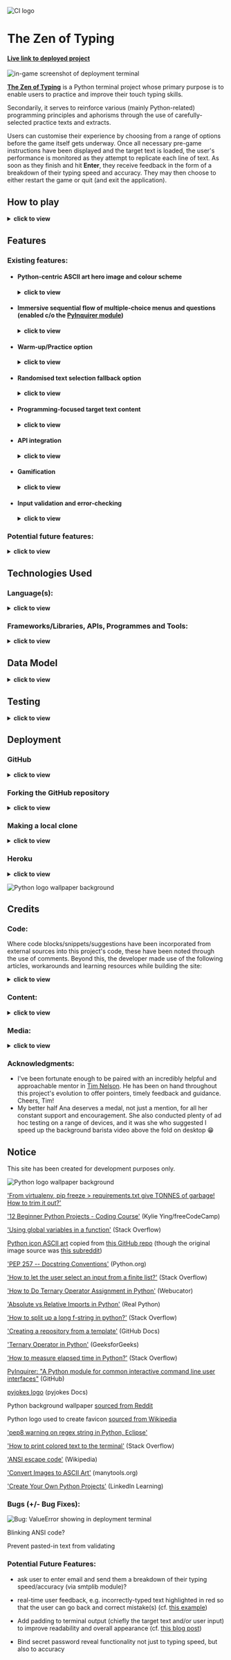 ![CI logo](https://codeinstitute.s3.amazonaws.com/fullstack/ci_logo_small.png)

# The Zen of Typing

#### [Live link to deployed project](https://zen-of-typing.herokuapp.com/)

![in-game screenshot of deployment terminal](docs/images/screenshots/in-game-deployed.png)

**[The Zen of Typing](https://zen-of-typing.herokuapp.com/)** is a Python terminal project whose primary purpose is to enable users to practice and improve their touch typing skills.

Secondarily, it serves to reinforce various (mainly Python-related) programming principles and aphorisms through the use of carefully-selected practice texts and extracts.

Users can customise their experience by choosing from a range of options before the game itself gets underway. Once all necessary pre-game instructions have been displayed and the target text is loaded, the user's performance is monitored as they attempt to replicate each line of text. As soon as they finish and hit **Enter**, they receive feedback in the form of a breakdown of their typing speed and accuracy. They may then choose to either restart the game or quit (and exit the application).

## How to play

<details>
    <summary>
    <b>click to view</b>
    </summary>

The Zen of Typing is loosely modelled on classic typing programmes such as ['Mavis Beacon Teaches Typing!'](https://en.wikipedia.org/wiki/Mavis_Beacon_Teaches_Typing), which the developer was known to spend countless hours practicing throughout his misspent youth.

The title is also a play on ['The Zen of Python'](https://www.python.org/dev/peps/pep-0020/), Pythoneer [Tim Peters'](https://en.wikipedia.org/wiki/Tim_Peters_(software_engineer)) list of fundamental commandments for the then-nascent programming language, which was first issued in 1999 and has since come to be seen as something of a cornerstone document.

To begin, a welcome message is communicated on the start screen and the user is asked if they would like to warm up by tackling a practice text (which is subsequently revealed to be [Tom Cargill's humorous observation now known as the 'ninety-ninety rule'](https://en.wikipedia.org/wiki/Ninety%E2%80%93ninety_rule)).

Following this optional practice session - which they can take as many times as they wish - the user is given a multiple-choice menu of target texts, from which they must choose one by using the Up, Down and Enter keys on their keyboard. There are six texts in all, each of which is denoted by a slightly cryptic title/acronym. If the user finds that they are struggling to decide on a text, they may opt to effectively 'roll the dice' by asking the computer to pick one at random for them.

Once a text has been chosen, a subsequent menu similarly asks the listener to choose from a range of options, this time corresponding to the number of lines they wish to type. The list is once again navigated using the Up, Down and Enter keys.

Having selected both a text and the number of lines to be typed, the user is next asked if they know the secret password. This time they must provide an answer by inputting either 'Y' or 'N' on their keyboard.

- If they **don't** know it, a summary of their choices is displayed and the target text is outputted in italics. A bold yellow "Off you go!!!" message signals that the game is underway and they must begin the typing task.

- If, on the other hand, they **do** know the secret password (and indicate so by pressing 'Y'), they are prompted to enter it as an input string.
  - If the password they enter happens to be incorrect, they are alerted to this fact by a bold red feedback message, after which the password functionality is discarded and the game begins in the usual fashion (see above)
  - If they enter a correct password, meanwhile, they unlock a bonus submenu offering the chance to acticate the 'Beast Mode' feature (explained in more detail below).
</details>

## Features

### Existing features:

- #### Python-centric ASCII art hero image and colour scheme

  <details>
    <summary>
    <b>click to view</b>
    </summary>

  The prevalent blue and yellow design palette both draws the user's attention and reinforces the fact that this is very much a [Python](https://en.wikipedia.org/wiki/File:Python-logo-notext.svg) application. Elsewhere, semantic text feedback is displayed in a familiar and intuitive fashion, e.g. error messages in red, success alerts in green. While many terminal projects can look drab and monotone, it was the developer's intention that The Zen of Typing should be anything but.

</details>

- #### Immersive sequential flow of multiple-choice menus and questions (enabled c/o the [PyInquirer module](https://github.com/CITGuru/PyInquirer))

  <details>
    <summary>
    <b>click to view</b>
    </summary>

  From a UX standpoint, the [closed-ended](https://en.wikipedia.org/wiki/Closed-ended_question) nature of almost all of the questions with which the user is presented minimises the risk of error and all but eliminates the possibility of invalid user input. This saves time (for both developer and user), while also delivering a neat and concise pre-game interface.

</details>

- #### Warm-up/Practice option

  <details>
    <summary>
    <b>click to view</b>
    </summary>

  Not everyone is a super-fast expert typist. Similarly, not everyone produces their finest work under pressure. Bearing this in mind, The Zen of Typing allows users to practice their typing in a relaxed fashion without having to worry about performance metrics (the practice mode is not 'recorded', i.e. no speed/accuracy calculations are made). They may then progress to the stricter in-game conditions whenever they feel ready.

</details>

- #### Randomised text selection fallback option

  <details>
    <summary>
    <b>click to view</b>
    </summary>

  [Hick's Law](https://lawsofux.com/hicks-law/) states that "the time it takes to make a decision increases with the number and complexity of choices". If, therefore, the user feels somewhat overwhelmed at having to choose between the six available target texts, they can simply ask the [random module](https://docs.python.org/3/library/random.html) to help lighten their cognitive load by deciding for them.

</details>

- #### Programming-focused target text content

  <details>
    <summary>
    <b>click to view</b>
    </summary>

  Five of the six available target texts are directly related to computer programming, with a strong Python emphasis. While it would arguably have been simpler to work with generic/filler content, this way the Zen of Typing user stands to kill two birds with one stone (so to speak) by rounding out their coding knowledge as they're working on their typing speed.

</details>

- #### API integration

  <details>
    <summary>
    <b>click to view</b>
    </summary>

  One of the five programming-related target texts mentioned above is actually a dynamically-generated random list of responses from an end-point associated with the [pyjokes ("jokes as a service") API](https://pyjok.es/).

  ![pyjokes logo](docs/images/icons/logo-pyjokes.png)

</details>

- #### Gamification

  <details>
    <summary>
    <b>click to view</b>
    </summary>

  One surefire way to drive user engagement is to harness the principles of [operant conditioning](https://en.wikipedia.org/wiki/Operant_conditioning) when designing an interactive application. The Zen of Typing adheres to this objective on at least two fronts:
  - The user is provided with instant feedback in the form of a results breakdown, consisting of overall time taken, accuracy and average speed (in words typed per minute). In most cases, this alone should be enough of a hook to encourage them to keep playing in the hope of improving on their current 'personal best' score(s)
  - The secret password/'Beast Mode' functionality is initially alluded to in passing, but quickly becomes a central aspect of the game. Crucially, the user is never directly informed as to how and when the next character of this password will be revealed, so they are kept guessing (and wanting more) to a large extent.

</details>

- #### Input validation and error-checking

  <details>
    <summary>
    <b>click to view</b>
    </summary>

  The one open-ended question demanding user input is the secret password prompt. This is handled in a straightforward binary fashion: if the user enters anything other than the correct (case-sensitive) password, they are informed of their mistake and the game simply starts as normal. This is accomplished by using a compound if statement within the game class's main `activate()` method. 

</details>

### Potential future features:

<details>
  <summary>
  <b>click to view</b>
  </summary>

- #### Individual breakout pages for each country:

  Given more time, I would have been able to build this expanded feature into the current version of the app. A standalone component could be dynamically populated with more granular information about each country's medal haul: for example, appropriate use of React icons could highlight the Olympic events in which that particular nation was successful. Names of athletes/winners could also be listed, perhaps along with a more detailed look at that country's Olympic Games success rate historically.

- #### Aggregate the data to compile relative medal-winning stats for each of the five continents represented by the Olympic rings:

  This would be a fun and interesting add-on I feel, and would once again shine a slightly alternative light on what is a veritable ocean of Olympics-related stats and datasets. It would actually be quite easy to implement, and could similarly be used to run down both total and per capita figures for each continent.

- #### Expand the scope of the project to also incorporate the Tokyo 2020 Paralympic Games:

  More than just a nice-to-have, this is a feature that ought really to have been included from the start in the current MVP. However, three factors combined to prevent me from readily including corresponding figures for Paralympic medal-winning countries:

  - There simply isn't the same availability of data (and/or APIs) related to the Paralympics, so a good bit more digging would have been required to find appropriately malleable numbers
  - The Paralympic Games were still actually taking place throughout most of this project's development life cycle, and so trying to gather data would necessarily have constituted something of a 'moving target' exercise
  - Finally, as is so often the case, the project deadline approached quicker than I would have liked, and I was mindful of [not falling into the familiar trap](https://quotefancy.com/quote/757101/Tom-Cargill-The-first-90-percent-of-the-code-accounts-for-the-first-90-percent-of-the) of feature creep

- #### ["Infinite scroll"](https://www.npmjs.com/package/react-infinite-scroll-component) and/or pagination:

  One of a number of necessary trade-offs made to ensure the overall project made it over the finish line inside its submission dealine. A dynamic 'back-to-top' button component has been put in place to compensate for the absence of both of the above, and it is hoped this will help improve UX sufficiently until such time as I'm able to add these convenient features.

- #### Site-wide dark mode:

  At present, the user is only able to toggle dark mode on or off while browsing the main Medallists page. Ideally, this feature should be available throughout the application to give a more coherent and complete feel. However, it's worth noting that the site's [About page](https://going-for-gold.netlify.app/about) has been styled with a 'dark mode-like' background colour by default, and that the neumorphic styling that's been applied to the [Contact form](https://going-for-gold.netlify.app/contact) would also likely be affected by dark mode being enabled there.
  </details>

## Technologies Used

### Language(s):

<details>
  <summary>
    <b>click to view</b>
  </summary>

- [Python 3.9.2:](https://www.python.org/downloads/release/python-392/) used to anchor the project and direct all application behaviour
- [JavaScript:](https://en.wikipedia.org/wiki/JavaScript) used to provide the start script needed to run the Code Institute mock terminal in the browser
- [HTML](https://en.wikipedia.org/wiki/HTML) used to construct the elements involved in building the mock terminal in the browser
</details>

### Frameworks/Libraries, APIs, Programmes and Tools:

<details>
  <summary>
    <b>click to view</b>
  </summary>

- Python modules/packages:

  - Standard library imports:

    - [`python-future`:](https://python-future.org/index.html) used to ensure a fully Python 2/3-compatible codebase
    - [`random`:](https://docs.python.org/3/library/random.html) used to implement pseudo-random number generation
    - [`sys`:](https://docs.python.org/3/library/sys.html) used to provide various functions and variables that are used to manipulate different parts of the Python runtime environment
    - [`textwrap`:](https://docs.python.org/3/library/textwrap.html) used for wrapping and formatting of plain text throughout the project (made necessary due to the width and height constraints of the browser mock terminal)
    - [`time`:](https://docs.python.org/3/library/time.html) used to provide ad hoc stopwatch-like functionality when calculating and recording user typing speed

  - Third-party imports:

    - [PyInquirer:](https://github.com/CITGuru/PyInquirer) used to provide a collection of common interactive command line user interfaces, e.g. for compiling multiple-choice questions and managing in-app hierarchical prompts in an intuitive and efficient manner
    - [pyjokes:](https://pyjok.es/) used to supply the project with a randomly-assembled feed of one-line programming jokes, which is then repurposed into one of the app's target texts availabel to the user
    - [Prompt Toolkit:](https://www.npmjs.com/package/react-resize-detector) cross-platform foundational library on top of which PyInquirer (see above) is built

- [Visual Studio Code:](https://code.visualstudio.com/) used as the online IDE for the project
- [Git:](https://git-scm.com/) used to handle version control throughout the project's evolution
- [GitHub:](https://github.com/) used to compile and remotely store the project's codebase following successive local commits initiated from the command line
- [Heroku:](https://heroku.com/) used to deploy the site and aid workflow in line with serverless continuous deployment best practices
- [pyjokes API:](https://pyjok.es/api/) used to request and compile lists of programming jokes as needed (via the module's `get_jokes` function)
- Valentin Bryukhanov's [PEP8 online checker](http://pep8online.com/) was used to [validate](#validation) the project's Python code, in line with best practice.
- [Ezgif image converter:](https://ezgif.com/svg-to-png) used to convert the Python logo used in the creation of a project favicon from `.svg` to `.png` format
- [PicResize:](https://picresize.com/) used to crop and resize images
<!-- - [Responsively App:](https://responsively.app/) Used to frequently test and inspect responsive layout and component rendering as the project took shape
- [Editor.md:](https://pandao.github.io/editor.md/en.html) used to format project Markdown in line with best practices -->

</details>

## Data Model

<details>
  <summary>
    <b>click to view</b>
  </summary>

A `TypingText` class has been used as the main application model.

This class's `__init__` state initialisation method creates properties to store the following app-related information:

- game mode: By default, the class's **`beast`** property is set to `False`. What this means is that the game's Beast Mode (which involves the user having to type target text lines backwards) has not been enabled, and so the normal mode of standard text display is in effect.
- (boolean) game state flags pertaining to each of the following:
  - whether or not the game has **`started`**
  - whether or not the game has **`finished`**
  - whether or not the game is currently **`running`**
- string values (initially set to empty strings) corresponding to the self-explanatory properties of **`text_typed`** and **`text_to_be_typed`**
- user performance- and results-related properties (all of which are initially set to `0`):
  - **`start_time`**
  - **`total_time`**
  - **`typing_accuracy`**
  - **`wpm`** (words per minute)

The class also has three game-centric methods - the names of which are again self-explanatory - that are used to coordinate various aspects of functionality:
  - **`activate()`**
  - **`game_restart()`**
  - **`calculate_results()`**

It was not deemed necessary to create any instances of this class, as the game functionality doesn't really call for it.
</details>

## Testing

<details>
  <summary>
    <b>click to view</b>
  </summary>

### Bugs:

This project has been deployed to [Netlify](https://www.netlify.com/) using continuous deployment in sync with [GitHub](https://en.wikipedia.org/wiki/GitHub). A full step-by-step guide to what's involved in setting up this workflow can be found [here](https://www.netlify.com/blog/2016/09/29/a-step-by-step-guide-deploying-on-netlify/)

#### Solved Bugs:

It is possible to copy the repository to your local machine so that you can fix merge conflicts, add or remove files and push larger commits without affecting the original project code. Cloning a repository pulls down a full copy of all the repo data that GitHub has at that point in time. See the [GitHub Docs](https://docs.github.com/en/github/creating-cloning-and-archiving-repositories/cloning-a-repository) for further information, and below for a brief summary...

#### Remaining Bugs:

It is possible to copy the repository to your local machine so that you can fix merge conflicts, add or remove files and push larger commits without affecting the original project code. Cloning a repository pulls down a full copy of all the repo data that GitHub has at that point in time. See the [GitHub Docs](https://docs.github.com/en/github/creating-cloning-and-archiving-repositories/cloning-a-repository) for further information, and below for a brief summary...

### Validation:

This project has been deployed to [Netlify](https://www.netlify.com/) using continuous deployment in sync with [GitHub](https://en.wikipedia.org/wiki/GitHub). A full step-by-step guide to what's involved in setting up this workflow can be found [here](https://www.netlify.com/blog/2016/09/29/a-step-by-step-guide-deploying-on-netlify/)

</details>

## Deployment

### GitHub

<details>
  <summary>
    <b>click to view</b>
  </summary>

This project was developed in a repository built on top of the [Code Institute Python Essentials template repository](https://github.com/Code-Institute-Org/python-essentials-template), thus inheriting the latter's main directory structure and starter files.

Creating the repository from the template involved following each of these steps:

1. On GitHub.com, navigate to the main page of the template repository - in this case, [this page](https://github.com/Code-Institute-Org/python-essentials-template).

2. Above the file list, click **Use this template**.

3. On the next screen, select the account you want to own the repository from the **Owner** drop-down menu.

4. Enter a **Repository name**, as well as an optional **Description**.

5. Choose a repository visibility. NB: To meet Code Institute project submission criteria, this must be set to **Public**.

6. Click **Create repository from template**.
</details>

### Forking the GitHub repository

<details>
  <summary>
    <b>click to view</b>
  </summary>

It is possible to fork this project's GitHub repository to view and/or make changes without affecting the original. This is achieved by following these steps...

_NB: The steps outlined below assume that you already have [Git](https://git-scm.com/) set up on your computer - for an overview of how to download, install, and configure Git, consult the [GitHub Docs](https://docs.github.com/en/github-ae@latest/articles/set-up-git)_

1. [**Sign in** to your GitHub account](https://github.com/login) and locate the [relevant repository](https://github.com/loosenthedark/zen-of-typing).
2. Click on **Fork**, located near the top right-hand corner of the repository page.
3. You will now have a copy of this project's repository in your own GitHub account.
</details>

### Making a local clone

<details>
  <summary>
    <b>click to view</b>
  </summary>

It is possible to copy the repository to your local machine so that you can fix merge conflicts, add or remove files and push larger commits without affecting the original project code. Cloning a repository pulls down a full copy of all the repo data that GitHub has at that point in time. See the [GitHub Docs](https://docs.github.com/en/github/creating-cloning-and-archiving-repositories/cloning-a-repository) for further information, and below for a brief summary...

1. [**Sign in** to your GitHub account](https://github.com/login) and locate the [relevant repository](https://github.com/loosenthedark/zen-of-typing).
2. Click on the **Code** dropdown next to the green **Gitpod** button. This will reveal the **Clone** option.
3. In order to clone the repository using `HTTPS`, select **HTTPS** and copy the link shown (there is a copy button to the right of the URL).
4. Next, open **Git Bash** (see [here](https://git-scm.com/downloads) for an overview of download options, if required).
5. Change the current working directory on your local machine to the location where you want the cloning to be made.
6. Type `git clone` into your IDE terminal followed by the URL you copied in Step 3 above, i.e.

```
https://github.com/loosenthedark/zen-of-typing.git
```

7. Press **Enter**.
8. Your local clone has now been created.

_See the [GitHub Docs](https://docs.github.com/en/github/creating-cloning-and-archiving-repositories) for more information on all of the above processes._
</details>

### Heroku

<details>
  <summary>
    <b>click to view</b>
  </summary>

The application is deployed on [**Heroku**](https://heroku.com/), and can be accessed using the following URL: https://zen-of-typing.herokuapp.com/

The steps involved in deploying to Heroku were as follows:

1. Create a `requirements.txt` file from the command line, and populate it with a list of project dependencies:

  ```
  pip3 freeze > requirements.txt
  ```

2. Save, commit and push your changes to GitHub.

3. Create a `Procfile`

  ```
  echo web: node index.js > Procfile
  ```

_NB: This file comes baked-in with the [Code Institute project template repository](https://github.com/Code-Institute-Org/python-essentials-template), so can be skipped if you are using that in your own build_

4. Create an account with Heroku, selecting Python as the primary development language.

5. [Log in to your account](https://id.heroku.com/login), and in the top right-hand corner of the **Dashboard** click on **New > Create new app**

6. Enter a unique name for your app and select your region. Click on **Create app**.

7. Go to **Settings**

8. Click on the **Reveal Config Vars** button in the 'Config Vars' section.

9. Enter PORT in the KEY field and 8000 in the VALUE field.

10. In the 'Buildpacks' section further down the settings page, click on **Add buildpack**.

11. Select **python** and **nodejs** from the menu of "officially supported buildpacks". 

_NB: Python must be placed at the top of your app's buildpack list. You can drag and drop your buildpacks to reposition them if necessary._

12. Go to **Deploy**.

13. Select **GitHub** in the 'Deployment method' section.

14. In the 'Connect to GitHub' section, search for the repository you wish to use, then click **Connect**.

15. Ensure that the project's main or master branch (depending on which is being used as the primary branch) is selected under 'Deploy a GitHub branch' in the 'Manual deploy' section.

_NB: If you choose to **Enable Automatic Deploys**, Heroku will rebuild the app every time you push a change to GitHub (which is considered best practice in most instances)._

15. After clicking on the **Deploy Branch** button, you should see a message confirming that "Your app was successfully deployed" followed by a **View** button which can be clicked to launch and view the app.
</details>

![Python logo wallpaper background](docs/images/bg-python.png)

## Credits

### Code:

Where code blocks/snippets/suggestions have been incorporated from external sources into this project's code, these have been noted through the use of comments. Beyond this, the developer made use of the following articles, workarounds and learning resources while building the site:
<details>
  <summary>
    <b>click to view</b>
  </summary>

- ['Bootstrap 4 simple back to top with smooth scroll'](https://bbbootstrap.com/snippets/simple-back-top-smooth-scroll-17111555) (BBBootstrap)
- ['Show div after 500px scroll'](https://jsfiddle.net/amirsaleem/xpd1wr7n/) (JSFiddle)
- ['How to crop SVG file within HTML/CSS'](https://stackoverflow.com/questions/37588405/how-to-crop-svg-file-within-html-css/37589395) (Stack Overflow)
- ['CSS Clipping Path with CSS Shapes'](https://codepen.io/heyitsolivia/pen/EICDK?editors=1100) (CodePen)
- ['A Complete Guide to Grid'](https://css-tricks.com/snippets/css/complete-guide-grid/) (CSS-Tricks)
- ['15 Compelling Above the Fold Content Examples to Inspire Your Own'](https://blog.hubspot.com/marketing/above-the-fold) (HubSpot)
- ['Create a Website With Video Background'](https://www.youtube.com/watch?v=8MgpE2DTTKA) (Traversy Media)
- ['How do I loop through multiple background videos?'](https://stackoverflow.com/questions/54380721/how-do-i-loop-through-multiple-background-videos) (Stack Overflow)
- ['How to detect Safari, Chrome, IE, Firefox and Opera browser?'](https://stackoverflow.com/questions/9847580/how-to-detect-safari-chrome-ie-firefox-and-opera-browser) (Stack Overflow)
- ['How to change the playing speed of videos in HTML5?'](https://stackoverflow.com/questions/3027707/how-to-change-the-playing-speed-of-videos-in-html5)] (Stack Overflow)
- [’How can one display images side by side in a GitHub README.md?](https://stackoverflow.com/questions/24319505/how-can-one-display-images-side-by-side-in-a-github-readme-md) (Stack Overflow)
- ['`<details>`: The Details disclosure element'](https://developer.mozilla.org/en-US/docs/Web/HTML/Element/details) (MDN Web Docs)
  - My mentor kindly alerted me to this means of making my README more compact and readable via [his own demo implementation](docs/images/screenshots/details.png)
- [Morten Rand-Hendriksen](https://twitter.com/mor10)'s [LinkedIn Learning courses](https://www.linkedin.com/learning/instructors/morten-rand-hendriksen) on CSS, and in particular his advice on the principles of [progressive enhancement](docs/images/screenshots/mor10-progressive-enhancement.png) proved especially useful when implementing a CSS grid layout for larger screens
</details>

### Content:
<details>
  <summary>
    <b>click to view</b>
  </summary>

- All of the `body` text (game instructions, user feedback etc.) was composed by the developer
- The short introductory practice text is a direct citation lifted from Tom Cargill's ['Ninety-ninety rule'](https://en.wikipedia.org/wiki/Ninety%E2%80%93ninety_rule) (Wikipedia)
- Five of the six target texts provided are abridged versions of external resources that have been redirected into locally-stored `.txt` files. Those external resources are as follows:
  - ['Don't repeat yourself'](https://en.wikipedia.org/wiki/Don%27t_repeat_yourself) (Wikipedia)
  - ['Object-oriented programming'](https://en.wikipedia.org/wiki/Object-oriented_programming) (Wikipedia)
  - ['History of Python' > 'Version 3'](https://en.wikipedia.org/wiki/History_of_Python#Version_3) (Wikipedia)
  - The text content of the project's `sunscreen.txt` file is an edited version of the lyrics to [Baz Luhrmann's 1997 spoken-word single 'Everybody’s Free (To Wear Sunscreen)'](https://genius.com/Baz-luhrmann-everybodys-free-to-wear-sunscreen-lyrics) (Genius)
  - ['PEP 20 -- The Zen of Python'](https://www.python.org/dev/peps/pep-0020/) (Python.org)
- As documented [above](#technologies-used), the sixth list of lines to be typed is in fact a dynamically-loaded response from a [pyjokes API](https://pyjok.es/) end-point.
</details>

### Media:
<details>
  <summary>
    <b>click to view</b>
  </summary>

| [**Website section**] Media title/description  | Media format  | Credit  | Link to original media source(s)  | 
| :------------ |:--------------- |:-----|:---------------|
| **`head`**         |                 |      |                |
| Brew Barberista circular brand logo      | image        | [Brew Barberista](http://brewbarberista.ie/)      | [Brew Barberista website header](http://brewbarberista.ie/resources/Circular%20logo.jpg)      |
| Brew Barberista owner press pic      | photo        | [Frank McGrath](https://www.facebook.com/FrankMcgrathPhotography)      | [Independent.ie](https://www.independent.ie/irish-news/a-cut-above-the-new-barber-offering-a-proper-coffee-while-you-get-your-hair-cut-39820368.html)      |
| **`nav`**         |                 |      |                |
| Brew Barberista main brand logo      | image        | [Brew Barberista](http://brewbarberista.ie/)      | [Brew Barberista website header](http://brewbarberista.ie/resources/Circular%20logo.jpg)      |
| gold hamburger icon      | icon        | [Font Awesome](https://fontawesome.com/license)      | [Font Awesome](https://fontawesome.com/v5.15/icons/bars?style=solid)      |
| gold coffee mug icon      | icon        | [Font Awesome](https://fontawesome.com/license)      | [Font Awesome](https://fontawesome.com/v5.15/icons/mug-hot?style=solid)      |
| **`header`**         |                 |      |                |
| 'Calm Sea Under Blue Sky'      | photo  | [cottonbro](https://www.pexels.com/@cottonbro)      | [Pexels](https://www.pexels.com/photo/calm-sea-under-blue-sky-4571251)      |
| 'Fashion silhouette hipster style'      | vector illustration  | [RomanYa](https://www.shutterstock.com/g/RomanYa)      | [Shutterstock](https://www.shutterstock.com/image-vector/fashion-silhouette-hipster-style-vector-illustration-161463794)      |
| 'Paper mug with hot drink inside'      | vector illustration  | [Agnieszka Karpinska](https://www.shutterstock.com/g/Panptys)      | [Shutterstock](https://www.shutterstock.com/image-vector/paper-mug-hot-drink-inside-vector-322930262)      |
| 'A Barista Making A Coffee Artistically'      | video  | [Ketut Subiyanto](https://www.pexels.com/@ketut-subiyanto)      | [Pexels](https://www.pexels.com/video/a-barista-making-a-coffee-artistically-4378109/)      |
| 'A Man Shaving A Man's Facial Hair'      | video  | [Pavel Danilyuk](https://www.pexels.com/@pavel-danilyuk)      | [Pexels](https://www.pexels.com/video/a-man-shaving-a-man-s-facial-hair-4178140/)      |
| **`main`**         |                 |      |                |
| 'Cold Brew'      | photo      | [Andrew "Donovan" Valdivia](https://unsplash.com/@donovan_valdivia?utm_source=unsplash&utm_medium=referral&utm_content=creditCopyText)      | [Unsplash](https://unsplash.com/photos/mMI5sdLFoHMt)      |
| 'Anonymous barista pouring milk from jug into paper cup'      | photo  | [Ketut Subiyanto](https://www.pexels.com/@ketut-subiyanto)      | [Pexels](https://www.pexels.com/photo/anonymous-barista-pouring-milk-from-jug-into-paper-cup-4350051/)      |
| barber's kit against orange background      | photo      | [Sinval Carvalho](https://unsplash.com/@sinvalbmx)      | [Unsplash](https://unsplash.com/photos/WbEibGKHBMY)      |
| 'Baked Pastries'      | photo      | [Magda Ehlers](https://www.pexels.com/@magda-ehlers-pexels)      | [Pexels](https://www.pexels.com/photo/baked-pastries-2573870)      |
| 'Brown Coffee Beans on Gray Textile'      | photo      | [Liana Horodetska](https://www.pexels.com/@liana-horodetska-5077625)      | [Pexels](https://www.pexels.com/photo/dawn-caffeine-coffee-dark-7507365/)      |
| 'Man in White and Black Stripe Shirt Holding Black Pen'      | photo      | [cottonbro](https://www.pexels.com/@cottonbro)      | [Pexels](https://www.pexels.com/photo/man-in-white-and-black-stripe-shirt-holding-black-pen-3998429/)      |
| 'White Ceramic Mug With Brown Liquid'      | photo      | [Gareth Rees](https://www.pexels.com/@gareth-rees-2793957)      | [Pexels](https://www.pexels.com/photo/white-ceramic-mug-with-brown-liquid-4334758/)      |
| 'Straight Razor Kit'      | photo      | [Josh Sorenson](https://www.pexels.com/@joshsorenson)      | [Pexels](https://www.pexels.com/photo/straight-razor-kit-995300/)      |
| 'Set of disposable paper coffee cups'      | photo      | [Ketut Subiyanto](https://www.pexels.com/@ketut-subiyanto)      | [Pexels](https://www.pexels.com/photo/set-of-disposable-paper-coffee-cups-4349942/)      |
| customer avatars      | photos        | [UI Faces](https://uifaces.co/license) / [Random User Generator](https://randomuser.me/copyright)      | [#1](https://randomuser.me/api/portraits/women/26.jpg) / [#2](https://uifaces.co/our-content/donated/l1qF9oeF.jpg) / [#3](https://randomuser.me/api/portraits/men/43.jpg)      |
| Lovin Dublin avatar      | image        | [Lovin Dublin](https://t.co/Qz2mocJaYK?amp=1)      | [Lovin Dublin Twitter profile](https://twitter.com/LovinDublin/photo)      |
| Brew Barber customer black & white image     | photo        | [Brew Barberista Facebook page](https://www.facebook.com/brew.barberista)      | [Facebook](https://www.facebook.com/photo.php?fbid=246151787283327&set=pb.100056655232619.-2207520000..&type=3)      |
| 3fe logo      | logo        | [3fe](https://3fe.com/)      | [3fe website](https://3fe.com/uploads/3fe-social.jpg)      |
| Victoria Arduino logo      | logo        | [Victoria Arduino](https://www.victoriaarduino.com/)      | [Jimmy's Espresso Services](https://www.jimmys-espresso.co.uk/wp-content/uploads/2019/02/victoria-arduino-Narrow-Logo1-400.jpg)      |
| Tartine Organic Bakery logo      | logo        | [Tartine](https://www.tartine.ie/)      | [Veganic](https://veganic.ie/wp-content/uploads/2020/08/Tartine-Logo.jpg)      |
| Pieman logo      | logo        | [Pieman](https://www.thepieman.ie/)      | [Pieman website](https://images.squarespace-cdn.com/content/v1/58ab0e006b8f5bc50827b39e/1490268707882-D78IF5OH3SWO1502QB35/image-asset.png)      |
| Nic Gemma Cupcakes logo      | logo        | [Nic Gemma Cupcakes](https://www.instagram.com/nicgemmacupcakes/)      | [Nic Gemma Instagram page](https://scontent-dub4-1.cdninstagram.com/v/t51.2885-19/s320x320/145182603_3018544658415446_2135604228419315042_n.jpg?_nc_ht=scontent-dub4-1.cdninstagram.com&_nc_ohc=i2UDd_VT8ggAX9kCAwN&edm=ABfd0MgBAAAA&ccb=7-4&oh=a3bd6c9fd36b16adf253dc9f2c1d2e4a&oe=610BCD9E&_nc_sid=7bff83)      |
| The Raw Juice Company logo      | logo        | [The Raw Juice Company](https://raw.ie/)      | The Raw Juice Company [website](https://raw.ie/img/raw-food-and-beverage-solutions-logo-1605189335.jpg) & [Facebook page](https://www.facebook.com/The-Raw-Juice-Company-Ireland-113344153656389/photos/a.113344320323039/113489553641849)      |
| Korina Bakery logo      | logo        | [Korina Bakery](https://www.thegreendoor.ie/korina-bakery)      | [Korina Bakery Facebook page](https://www.facebook.com/korinabakery/photos/a.2251060755165684/2251062425165517)      |
| Tonja Maguire Art logo      | logo        | [Tonja Maguire Art](https://www.tonjamaguireart.com/)      | [Tonja Maguire Art Facebook page](https://www.facebook.com/Tonjamaguireart/photos/a.401354727329500/402379617227011)      |
| Conscious Cup Campaign logo      | logo        | [Conscious Cup Campaign](https://www.consciouscup.ie/)      | [Conscious Cup Campaign website](https://www.consciouscup.ie/images/cropped-cc_wp_headerb4.png)      |
| Pieta Darkness Into Light logo      | logo        | [Pieta](https://www.pieta.ie/)      | [Darkness Into Light 2021 website](https://www.darknessintolight.ie/home-page-2021)      |
| St. Francis Hospice logo      | logo        | [Saint Francis Hospice](https://www.sfh.ie/)      | [Laimoon](https://cdn.laimoon.com/content_1431673462-kp10.jpg)      |
| Raheny Business Association logo      | logo        | [Raheny Business Association](https://www.rahenybusiness.com/)      | [Raheny Business Association website](https://images.squarespace-cdn.com/content/v1/5a79bf21f9a61eae5ef4b493/1518545668706-0DFZ2XTG3NMNYHHRYJAW/Raheny-Business-Association-Logo-Revised.png?format=1500w)      |
| **`footer`**         |                 |      |                |
| 'Gmail New 2020 Vector'      | vector icon  | [IconApe](https://iconape.com/)      | [IconApe](https://iconape.com/gmail-new-2020-seeklogo-com-3-logo-icon-svg-png.html)      |
| 'Dog Friendly sign'      | image  | [SVGCraftLounge](https://www.etsy.com/ie/shop/SVGCraftLounge?ref=l2-about-shopname)      | [Etsy](https://www.etsy.com/ie/listing/1046348333/dog-friendly-sign-printable-and-cut-file?ga_order=most_relevant&ga_search_type=all&ga_view_type=gallery&ga_search_query=no+pets+allowed+png&ref=sr_gallery-2-26&pro=1)      |
</details>

### Acknowledgments:

- I've been fortunate enough to be paired with an incredibly helpful and approachable mentor in [Tim Nelson](https://github.com/TravelTimN). He has been on hand throughout this project's evolution to offer pointers, timely feedback and guidance. Cheers, Tim!
- My better half Ana deserves a medal, not just a mention, for all her constant support and encouragement. She also conducted plenty of ad hoc testing on a range of devices, and it was she who suggested I speed up the background barista video above the fold on desktop 😁

## Notice

This site has been created for development purposes only.

![Python logo wallpaper background](docs/images/bg-python.png)

['From virtualenv, pip freeze > requirements.txt give TONNES of garbage! How to trim it out?'](https://stackoverflow.com/a/41707616/12176426)

['12 Beginner Python Projects - Coding Course'](https://www.youtube.com/watch?v=8ext9G7xspg) (Kylie Ying/freeCodeCamp)

['Using global variables in a function'](https://stackoverflow.com/questions/423379/using-global-variables-in-a-function) (Stack Overflow)

[Python icon ASCII art](images/ascii-art.txt) copied from [this GitHub repo](https://github.com/honno/ascii-art) (though the original image source was [this subreddit](https://www.reddit.com/r/Python/comments/ifag14/python_logo_in_colored_ascii_art/))

['PEP 257 -- Docstring Conventions'](https://www.python.org/dev/peps/pep-0257/) (Python.org)

['How to let the user select an input from a finite list?'](https://stackoverflow.com/questions/37565793/how-to-let-the-user-select-an-input-from-a-finite-list#comment100075818_37567304) (Stack Overflow)

['How to Do Ternary Operator Assignment in Python'](https://www.webucator.com/article/how-to-do-ternary-operator-assignment-in-python/) (Webucator)

['Absolute vs Relative Imports in Python'](https://realpython.com/absolute-vs-relative-python-imports/) (Real Python)

['How to split up a long f-string in python?'](https://stackoverflow.com/questions/48881196/how-to-split-up-a-long-f-string-in-python) (Stack Overflow)

['Creating a repository from a template'](https://docs.github.com/en/repositories/creating-and-managing-repositories/creating-a-repository-from-a-template) (GitHub Docs)

['Ternary Operator in Python'](https://www.geeksforgeeks.org/ternary-operator-in-python/) (GeeksforGeeks)

['How to measure elapsed time in Python?'](https://stackoverflow.com/questions/7370801/how-to-measure-elapsed-time-in-python/7370824#7370824) (Stack Overflow)

[PyInquirer: "A Python module for common interactive command line user interfaces"](https://github.com/CITGuru/PyInquirer) (GitHub)

[pyjokes logo](https://pyjok.es/) (pyjokes Docs)

Python background wallpaper [sourced from Reddit](https://www.reddit.com/r/Python/)

Python logo used to create favicon [sourced from Wikipedia](https://en.wikipedia.org/wiki/File:Python-logo-notext.svg)

['pep8 warning on regex string in Python, Eclipse'](https://stackoverflow.com/a/19030982/12176426)

['How to print colored text to the terminal'](https://stackoverflow.com/a/39452138/12176426) (Stack Overflow)

['ANSI escape code'](https://en.wikipedia.org/wiki/ANSI_escape_code#SGR_(Select_Graphic_Rendition)_parameters) (Wikipedia)

['Convert Images to ASCII Art'](https://manytools.org/hacker-tools/convert-images-to-ascii-art) (manytools.org)

['Create Your Own Python Projects'](https://www.linkedin.com/learning/python-projects-14276284/create-your-own-python-projects) (LinkedIn Learning)

### Bugs (+/- Bug Fixes):

![Bug: ValueError showing in deployment terminal](docs/images/screenshots/bugs/bug-valueerror.png)

Blinking ANSI code?

Prevent pasted-in text from validating

### Potential Future Features:

- ask user to enter email and send them a breakdown of their typing speed/accuracy (via smtplib module)?

- real-time user feedback, e.g. incorrectly-typed text highlighted in red so that the user can go back and correct mistake(s) (cf. [this example](https://mithil467.github.io/mitype/))

- Add padding to terminal output (chiefly the target text and/or user input) to improve readability and overall appearance (cf. [this blog post](https://stackabuse.com/padding-strings-in-python/))

- Bind secret password reveal functionality not just to typing speed, but also to accuracy
